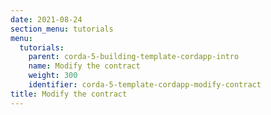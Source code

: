 ```yaml
---
date: 2021-08-24
section_menu: tutorials
menu:
  tutorials:
    parent: corda-5-building-template-cordapp-intro
    name: Modify the contract
    weight: 300
    identifier: corda-5-template-cordapp-modify-contract
title: Modify the contract
---
```

